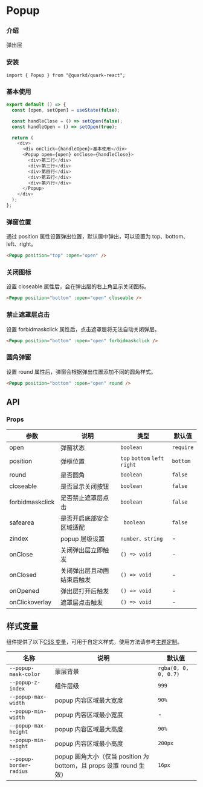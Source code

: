 # Popup

### 介绍

弹出层

### 安装

```tsx
import { Popup } from "@quarkd/quark-react";
```

### 基本使用

```js
export default () => {
  const [open, setOpen] = useState(false);

  const handleClose = () => setOpen(false);
  const handleOpen = () => setOpen(true);

  return (
    <div>
      <div onClick={handleOpen}>基本使用</div>
      <Popup open={open} onClose={handleClose}>
        <div>第二行</div>
        <div>第三行</div>
        <div>第四行</div>
        <div>第五行</div>
        <div>第六行</div>
      </Popup>
    </div>
  );
};
```

### 弹窗位置

通过 position 属性设置弹出位置，默认居中弹出，可以设置为 top、bottom、left、right。

```html
<Popup position="top" :open="open" />
```

### 关闭图标

设置 closeable 属性后，会在弹出层的右上角显示关闭图标。

```html
<Popup position="bottom" :open="open" closeable />
```

### 禁止遮罩层点击

设置 forbidmaskclick 属性后，点击遮罩层将无法自动关闭弹层。

```html
<Popup position="bottom" :open="open" forbidmaskclick />
```

### 圆角弹窗

设置 round 属性后，弹窗会根据弹出位置添加不同的圆角样式。

```html
<Popup position="bottom" :open="open" round />
```

## API

### Props

| 参数            | 说明                       | 类型                          | 默认值    |
| --------------- | -------------------------- | ----------------------------- | --------- |
| open            | 弹窗状态                   | `boolean`                     | `require` |
| position        | 弹框位置                   | `top` `bottom` `left` `right` | `bottom`  |
| round           | 是否圆角                   | `boolean `                    | `false`   |
| closeable       | 是否显示关闭按钮           | `boolean`                     | `false`   |
| forbidmaskclick | 是否禁止遮罩层点击         | `boolean`                     | `false`   |
| safearea        | 是否开启底部安全区域适配   | ` boolean`                    | `false`   |
| zindex          | popup 层级设置             | `number、string`              | -         |
| onClose         | 关闭弹出层立即触发         | `() => void`                  | -         |
| onClosed        | 关闭弹出层且动画结束后触发 | `() => void`                  | -         |
| onOpened        | 弹出层打开后触发           | `() => void`                  | -         |
| onClickoverlay  | 遮罩层点击触发             | `() => void`                  | -         |

## 样式变量

组件提供了以下[CSS 变量](https://developer.mozilla.org/zh-CN/docs/Web/CSS/Using_CSS_custom_properties)，可用于自定义样式，使用方法请参考[主题定制](#/zh-CN/guide/theme)。

| 名称                    | 说明                                                                | 默认值               |
| ----------------------- | ------------------------------------------------------------------- | -------------------- |
| `--popup-mask-color`    | 蒙层背景                                                            | `rgba(0, 0, 0, 0.7)` |
| `--popup-z-index`       | 组件层级                                                            | `999`                |
| `--popup-max-width`     | popup 内容区域最大宽度                                              | `90%`                |
| `--popup-min-width`     | popup 内容区域最小宽度                                              | -                    |
| `--popup-max-height`    | popup 内容区域最大高度                                              | `90%`                |
| `--popup-min-height`    | popup 内容区域最小高度                                              | `200px`              |
| `--popup-border-radius` | popup 圆角大小（仅当 position 为 bottom，且 props 设置 round 生效） | `16px`               |
